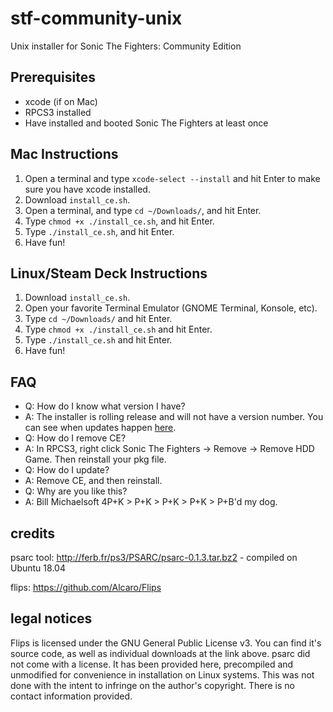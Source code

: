 # stf-community-unix
Unix installer for Sonic The Fighters: Community Edition

## Prerequisites
- xcode (if on Mac)
- RPCS3 installed
- Have installed and booted Sonic The Fighters at least once

## Mac Instructions
1. Open a terminal and type `xcode-select --install` and hit Enter to make sure you have xcode installed.
2. Download `install_ce.sh`.
3. Open a terminal, and type `cd ~/Downloads/`, and hit Enter.
4. Type `chmod +x ./install_ce.sh`, and hit Enter.
5. Type `./install_ce.sh`, and hit Enter.
6. Have fun!

## Linux/Steam Deck Instructions
1. Download `install_ce.sh`.
2. Open your favorite Terminal Emulator (GNOME Terminal, Konsole, etc).
3. Type `cd ~/Downloads/` and hit Enter.
4. Type `chmod +x ./install_ce.sh` and hit Enter.
5. Type `./install_ce.sh` and hit Enter.
6. Have fun!

## FAQ
- Q: How do I know what version I have?
- A: The installer is rolling release and will not have a version number. You can see when updates happen [here](https://github.com/coatlessali/stf-community-unix/commits/main/).
- Q: How do I remove CE?
- A: In RPCS3, right click Sonic The Fighters -> Remove -> Remove HDD Game. Then reinstall your pkg file.
- Q: How do I update?
- A: Remove CE, and then reinstall.
- Q: Why are you like this?
- A: Bill Michaelsoft 4P+K > P+K > P+K > P+K > P+B'd my dog.

## credits
psarc tool: http://ferb.fr/ps3/PSARC/psarc-0.1.3.tar.bz2 - compiled on Ubuntu 18.04

flips: https://github.com/Alcaro/Flips

## legal notices
Flips is licensed under the GNU General Public License v3. You can find it's source code, as well as individual downloads at the link above.
psarc did not come with a license. It has been provided here, precompiled and unmodified for convenience in installation on Linux systems. This was not done with the intent to infringe on the author's copyright. There is no contact information provided.
